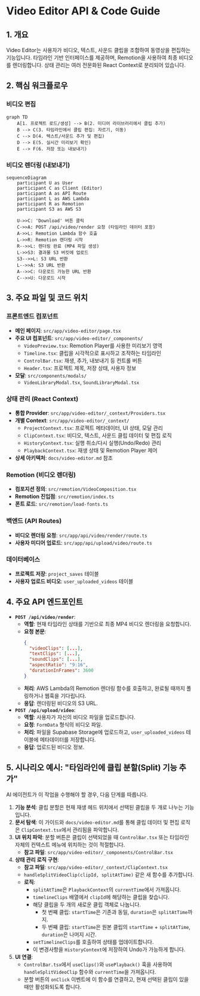 # Video Editor API & Code Guide

## 1. 개요
Video Editor는 사용자가 비디오, 텍스트, 사운드 클립을 조합하여 동영상을 편집하는 기능입니다. 타임라인 기반 인터페이스를 제공하며, Remotion을 사용하여 최종 비디오를 렌더링합니다. 상태 관리는 여러 전문화된 React Context로 분리되어 있습니다.

## 2. 핵심 워크플로우

### 비디오 편집
```mermaid
graph TD
    A[1. 프로젝트 로드/생성] --> B(2. 미디어 라이브러리에서 클립 추가)
    B --> C(3. 타임라인에서 클립 편집: 자르기, 이동)
    C --> D(4. 텍스트/사운드 추가 및 편집)
    D --> E(5. 실시간 미리보기 확인)
    E --> F(6. 저장 또는 내보내기)
```

### 비디오 렌더링 (내보내기)
```mermaid
sequenceDiagram
    participant U as User
    participant C as Client (Editor)
    participant A as API Route
    participant L as AWS Lambda
    participant R as Remotion
    participant S3 as AWS S3

    U->>C: 'Download' 버튼 클릭
    C->>A: POST /api/video/render 요청 (타임라인 데이터 포함)
    A->>L: Remotion Lambda 함수 호출
    L->>R: Remotion 렌더링 시작
    R-->>L: 렌더링 완료 (MP4 파일 생성)
    L->>S3: 결과물 S3 버킷에 업로드
    S3-->>L: S3 URL 반환
    L-->>A: S3 URL 반환
    A-->>C: 다운로드 가능한 URL 반환
    C-->>U: 다운로드 시작
```

## 3. 주요 파일 및 코드 위치

### 프론트엔드 컴포넌트
- **메인 페이지**: `src/app/video-editor/page.tsx`
- **주요 UI 컴포넌트**: `src/app/video-editor/_components/`
  - `VideoPreview.tsx`: Remotion Player를 사용한 미리보기 영역
  - `Timeline.tsx`: 클립을 시각적으로 표시하고 조작하는 타임라인
  - `ControlBar.tsx`: 재생, 추가, 내보내기 등 컨트롤 버튼
  - `Header.tsx`: 프로젝트 제목, 저장 상태, 사용자 정보
- **모달**: `src/components/modals/`
  - `VideoLibraryModal.tsx`, `SoundLibraryModal.tsx`

### 상태 관리 (React Context)
- **통합 Provider**: `src/app/video-editor/_context/Providers.tsx`
- **개별 Context**: `src/app/video-editor/_context/`
  - `ProjectContext.tsx`: 프로젝트 메타데이터, UI 상태, 모달 관리
  - `ClipContext.tsx`: 비디오, 텍스트, 사운드 클립 데이터 및 편집 로직
  - `HistoryContext.tsx`: 실행 취소/다시 실행(Undo/Redo) 관리
  - `PlaybackContext.tsx`: 재생 상태 및 Remotion Player 제어
- **상세 아키텍처**: `docs/video-editor.md` 참조

### Remotion (비디오 렌더링)
- **컴포지션 정의**: `src/remotion/VideoComposition.tsx`
- **Remotion 진입점**: `src/remotion/index.ts`
- **폰트 로드**: `src/remotion/load-fonts.ts`

### 백엔드 (API Routes)
- **비디오 렌더링 요청**: `src/app/api/video/render/route.ts`
- **사용자 미디어 업로드**: `src/app/api/upload/video/route.ts`

### 데이터베이스
- **프로젝트 저장**: `project_saves` 테이블
- **사용자 업로드 비디오**: `user_uploaded_videos` 테이블

## 4. 주요 API 엔드포인트

- **`POST /api/video/render`**:
  - **역할**: 현재 타임라인 상태를 기반으로 최종 MP4 비디오 렌더링을 요청합니다.
  - **요청 본문**:
    ```json
    {
      "videoClips": [...],
      "textClips": [...],
      "soundClips": [...],
      "aspectRatio": "9:16",
      "durationInFrames": 3600
    }
    ```
  - **처리**: AWS Lambda의 Remotion 렌더링 함수를 호출하고, 완료될 때까지 폴링하거나 웹훅을 기다립니다.
  - **응답**: 렌더링된 비디오의 S3 URL.
- **`POST /api/upload/video`**:
  - **역할**: 사용자가 자신의 비디오 파일을 업로드합니다.
  - **요청**: `FormData` 형식의 비디오 파일.
  - **처리**: 파일을 Supabase Storage에 업로드하고, `user_uploaded_videos` 테이블에 메타데이터를 저장합니다.
  - **응답**: 업로드된 비디오 정보.

## 5. 시나리오 예시: "타임라인에 클립 분할(Split) 기능 추가"
AI 에이전트가 이 작업을 수행해야 할 경우, 다음 단계를 따릅니다.

1.  **기능 분석**: 클립 분할은 현재 재생 헤드 위치에서 선택된 클립을 두 개로 나누는 기능입니다.
2.  **문서 탐색**: 이 가이드와 `docs/video-editor.md`를 통해 클립 데이터 및 편집 로직은 `ClipContext.tsx`에서 관리됨을 파악합니다.
3.  **UI 위치 파악**: 분할 버튼은 클립이 선택되었을 때 `ControlBar.tsx` 또는 타임라인 자체의 컨텍스트 메뉴에 위치하는 것이 적절합니다.
    - **참고 파일**: `src/app/video-editor/_components/ControlBar.tsx`
4.  **상태 관리 로직 구현**:
    - **참고 파일**: `src/app/video-editor/_context/ClipContext.tsx`
    - `handleSplitVideoClip(clipId, splitAtTime)` 같은 새 함수를 추가합니다.
    - **로직**:
      - `splitAtTime`은 `PlaybackContext`의 `currentTime`에서 가져옵니다.
      - `timelineClips` 배열에서 `clipId`에 해당하는 클립을 찾습니다.
      - 해당 클립을 두 개의 새로운 클립 객체로 나눕니다.
        - 첫 번째 클립: `startTime`은 기존과 동일, `duration`은 `splitAtTime`까지.
        - 두 번째 클립: `startTime`은 원본 클립의 `startTime` + `splitAtTime`, `duration`은 나머지 시간.
      - `setTimelineClips`를 호출하여 상태를 업데이트합니다.
      - 이 변경사항을 `HistoryContext`에 저장하여 Undo가 가능하게 합니다.
5.  **UI 연결**:
    - `ControlBar.tsx`에서 `useClips()`와 `usePlayback()` 훅을 사용하여 `handleSplitVideoClip` 함수와 `currentTime`을 가져옵니다.
    - 분할 버튼의 `onClick` 이벤트에 이 함수를 연결하고, 현재 선택된 클립이 있을 때만 활성화되도록 합니다.
